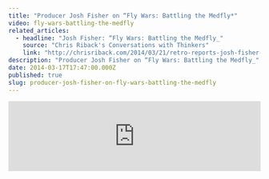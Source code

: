 ```yaml
---
title: "Producer Josh Fisher on “Fly Wars: Battling the Medfly*"
video: fly-wars-battling-the-medfly
related_articles:
  - headline: "Josh Fisher: “Fly Wars: Battling the Medfly_"
    source: "Chris Riback's Conversations with Thinkers"
    link: "http://chrisriback.com/2014/03/21/retro-reports-josh-fisher-fly-wars-battling-the-medfly/"
description: "Producer Josh Fisher on “Fly Wars: Battling the Medfly_"
date: 2014-03-17T17:47:00.000Z
published: true
slug: producer-josh-fisher-on-fly-wars-battling-the-medfly
---
```


<iframe width="100%" height="140" scrolling="no" frameborder="no" src="https://w.soundcloud.com/player/?visual=true&amp;url=http%3A%2F%2Fapi.soundcloud.com%2Ftracks%2F140725764&amp;show_artwork=true"></iframe>

